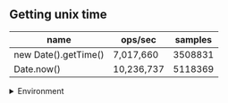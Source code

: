 ## Getting unix time

|name|ops/sec|samples|
|-|-|-|
|new Date().getTime()|7,017,660|3508831|
|Date.now()|10,236,737|5118369|


<details>
<summary>Environment</summary>

* __Machine:__ linux x64 | 4 vCPUs | 15.2GB Mem
* __Run:__ Mon Jun 24 2024 02:04:09 GMT+0000 (Coordinated Universal Time)
</details>

<!--
{"environment":{"platform":"linux","arch":"x64","cpus":4,"totalMemory":15.245216369628906},"benchmarks":[{"name":"new Date().getTime()","opsSec":7017660.498221048,"samples":3508831},{"name":"Date.now()","opsSec":10236737.324372407,"samples":5118369}]}-->
